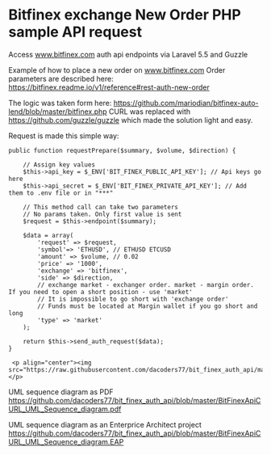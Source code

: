 # Bitfinex exchange New Order PHP sample API request
Access www.bitfinex.com auth api endpoints via Laravel 5.5 and Guzzle

Example of how to place a new order on www.bitfinex.com 
Order parameters are described here: https://bitfinex.readme.io/v1/reference#rest-auth-new-order

The logic was taken form here: https://github.com/mariodian/bitfinex-auto-lend/blob/master/bitfinex.php 
CURL was replaced with https://github.com/guzzle/guzzle which made the solution light and easy.

Request is made this simple way: 

    public function requestPrepare($summary, $volume, $direction) {

        // Assign key values
        $this->api_key = $_ENV['BIT_FINEX_PUBLIC_API_KEY']; // Api keys go here
        $this->api_secret = $_ENV['BIT_FINEX_PRIVATE_API_KEY']; // Add them to .env file or in "***"

        // This method call can take two parameters
        // No params taken. Only first value is sent
        $request = $this->endpoint($summary);

        $data = array(
            'request' => $request, 
            'symbol'=> 'ETHUSD', // ETHUSD ETCUSD
            'amount' => $volume, // 0.02
            'price' => '1000',
            'exchange' => 'bitfinex',
            'side' => $direction,
            // exchange market - exchanger order. market - margin order. If you need to open a short position - use 'market'
            // It is impossible to go short with 'exchange order'
            // Funds must be located at Margin wallet if you go short and long
            'type' => 'market'
        );

        return $this->send_auth_request($data);
    }
     
     <p align="center"><img src="https://raw.githubusercontent.com/dacoders77/bit_finex_auth_api/master/BitFinexApiCURL_UML_Sequence_diagram.PNG"></p> 

UML sequence diagram as PDF
https://github.com/dacoders77/bit_finex_auth_api/blob/master/BitFinexApiCURL_UML_Sequence_diagram.pdf 

UML sequence diagram as an Enterprice Architect project 
https://github.com/dacoders77/bit_finex_auth_api/blob/master/BitFinexApiCURL_UML_Sequence_diagram.EAP  
